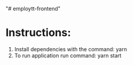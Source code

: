 "# employtt-frontend"
# Instructions:
1) Install dependencies with the command: yarn
2) To run application run command: yarn start
